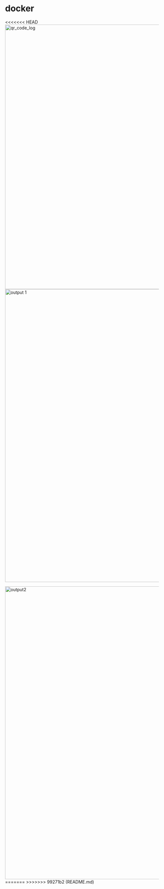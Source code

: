 # docker
<<<<<<< HEAD
<img width="867" alt="qr_code_log" src="https://github.com/user-attachments/assets/61c33219-5e30-4e0d-9943-22685d7acfa5">
<img width="960" alt="output 1" src="https://github.com/user-attachments/assets/5d7ca2aa-6d0b-4be9-94d5-c80c6ab1ab56">

<img width="960" alt="output2" src="https://github.com/user-attachments/assets/fdb1f148-83c7-4029-99e6-3b7200eed96f">
=======
>>>>>>> 99271b2 (README.md)

